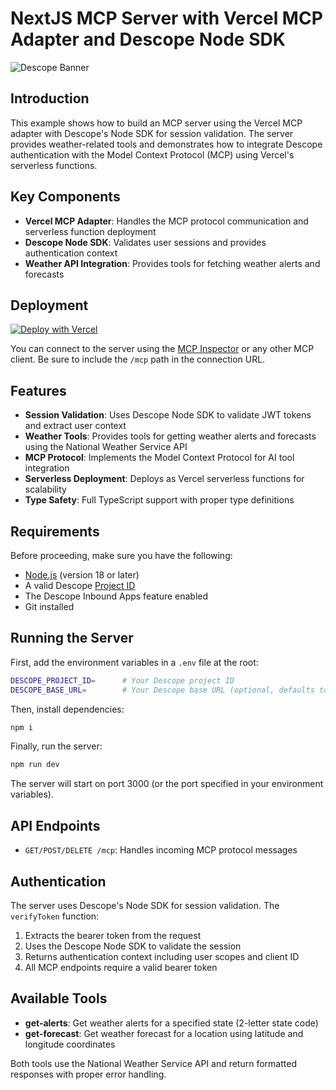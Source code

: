 # NextJS MCP Server with Vercel MCP Adapter and Descope Node SDK

![Descope Banner](https://github.com/descope/.github/assets/32936811/d904d37e-e3fa-4331-9f10-2880bb708f64)

## Introduction

This example shows how to build an MCP server using the Vercel MCP adapter with Descope's Node SDK for session validation. The server provides weather-related tools and demonstrates how to integrate Descope authentication with the Model Context Protocol (MCP) using Vercel's serverless functions.

## Key Components

- **Vercel MCP Adapter**: Handles the MCP protocol communication and serverless function deployment
- **Descope Node SDK**: Validates user sessions and provides authentication context
- **Weather API Integration**: Provides tools for fetching weather alerts and forecasts

## Deployment

[![Deploy with Vercel](https://vercel.com/button)](https://vercel.com/new/clone?repository-url=https://github.com/descope/ai/tree/main/examples/nextjs-vercel-mcp-server&env=DESCOPE_PROJECT_ID,DESCOPE_BASE_URL&envDescription=Required%20environment%20variables%20for%20the%20MCP%20server&envLink=https://github.com/descope/ai/tree/main/examples/nextjs-vercel-mcp-server#requirements)

You can connect to the server using the [MCP Inspector](https://modelcontextprotocol.io/docs/tools/inspector) or any other MCP client. Be sure to include the `/mcp` path in the connection URL.

## Features

- **Session Validation**: Uses Descope Node SDK to validate JWT tokens and extract user context
- **Weather Tools**: Provides tools for getting weather alerts and forecasts using the National Weather Service API
- **MCP Protocol**: Implements the Model Context Protocol for AI tool integration
- **Serverless Deployment**: Deploys as Vercel serverless functions for scalability
- **Type Safety**: Full TypeScript support with proper type definitions

## Requirements

Before proceeding, make sure you have the following:

- [Node.js](https://nodejs.org/) (version 18 or later)
- A valid Descope [Project ID](https://app.descope.com/settings/project)
- The Descope Inbound Apps feature enabled
- Git installed

## Running the Server

First, add the environment variables in a `.env` file at the root:

```bash
DESCOPE_PROJECT_ID=      # Your Descope project ID
DESCOPE_BASE_URL=        # Your Descope base URL (optional, defaults to https://api.descope.com)
```

Then, install dependencies:

```bash
npm i
```

Finally, run the server:

```bash
npm run dev
```

The server will start on port 3000 (or the port specified in your environment variables).

## API Endpoints

- `GET/POST/DELETE /mcp`: Handles incoming MCP protocol messages

## Authentication

The server uses Descope's Node SDK for session validation. The `verifyToken` function:

1. Extracts the bearer token from the request
2. Uses the Descope Node SDK to validate the session
3. Returns authentication context including user scopes and client ID
4. All MCP endpoints require a valid bearer token

## Available Tools

- **get-alerts**: Get weather alerts for a specified state (2-letter state code)
- **get-forecast**: Get weather forecast for a location using latitude and longitude coordinates

Both tools use the National Weather Service API and return formatted responses with proper error handling.
